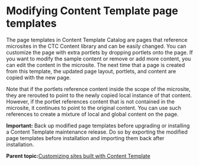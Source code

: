 # Modifying Content Template page templates 

The page templates in Content Template Catalog are pages that reference microsites in the CTC Content library and can be easily changed. You can customize the page with extra portlets by dropping portlets onto the page. If you want to modify the sample content or remove or add more content, you can edit the content in the microsite. The next time that a page is created from this template, the updated page layout, portlets, and content are copied with the new page.

Note that if the portlets reference content inside the scope of the microsite, they are rerouted to point to the newly copied local instance of that content. However, if the portlet references content that is not contained in the microsite, it continues to point to the original content. You can use such references to create a mixture of local and global content on the page.

**Important:** Back up modified page templates before upgrading or installing a Content Template maintenance release. Do so by exporting the modified page templates before installation and importing them back after installation.

**Parent topic:**[Customizing sites built with Content Template ](../ctc/ctc_design_custom.md)

